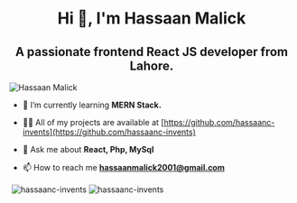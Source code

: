 <h1 align="center">Hi 👋, I'm Hassaan Malick</h1>
<h2 align="center">A passionate frontend React JS developer from Lahore.</h2>


<p align="left"> <img
        src="https://komarev.com/ghpvc/?username=hassaanc-invents&label=Profile%20views&color=0e75b6&style=flat"
        alt="Hassaan Malick" /> </p>

- 🌱 I’m currently learning **MERN Stack.**

- 👨‍💻 All of my projects are available at [https://github.com/hassaanc-invents](https://github.com/hassaanc-invents)

- 💬 Ask me about **React, Php, MySql**

- 📫 How to reach me **hassaanmalick2001@gmail.com**

<p>
<p>&nbsp;<img align="center"
        src="https://github-readme-stats.vercel.app/api?username=hassaanc-invents&show_icons=true&locale=en"
        alt="hassaanc-invents" />
        <img align="center" src="https://github-readme-streak-stats.herokuapp.com/?user=hassaanc-invents&"
        alt="hassaanc-invents" /></p>
